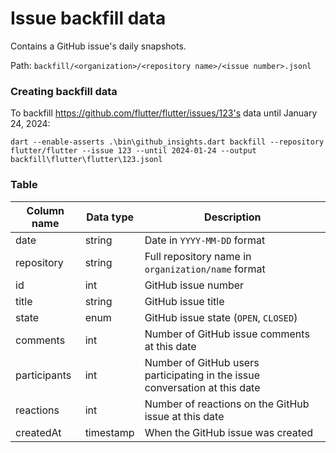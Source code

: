 # Issue backfill data

Contains a GitHub issue's daily snapshots.

Path: `backfill/<organization>/<repository name>/<issue number>.jsonl`

### Creating backfill data

To backfill https://github.com/flutter/flutter/issues/123's data until
January 24, 2024:

```
dart --enable-asserts .\bin\github_insights.dart backfill --repository flutter/flutter --issue 123 --until 2024-01-24 --output backfill\flutter\flutter\123.jsonl
```

### Table

Column name | Data type | Description
-- | -- | --
date | string | Date in `YYYY-MM-DD` format
repository | string | Full repository name in `organization/name` format
id | int | GitHub issue number
title | string | GitHub issue title
state | enum | GitHub issue state (`OPEN`, `CLOSED`)
comments | int | Number of GitHub issue comments at this date
participants | int | Number of GitHub users participating in the issue conversation at this date
reactions | int | Number of reactions on the GitHub issue at this date
createdAt | timestamp | When the GitHub issue was created